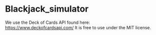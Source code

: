 # Blackjack_simulator
We use the Deck of Cards API found here: https://www.deckofcardsapi.com/ 
It is free to use under the MIT license.
